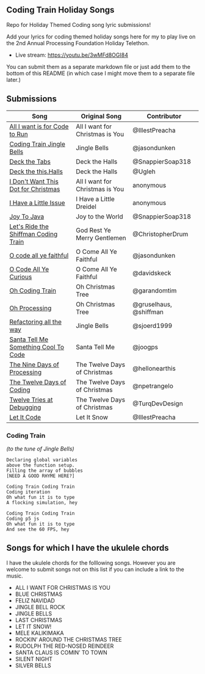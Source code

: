 ## Coding Train Holiday Songs

Repo for Holiday Themed Coding song lyric submissions!

Add your lyrics for coding themed holiday songs here for my to play live on the 2nd Annual Processing Foundation Holiday Telethon.

- Live stream: https://youtu.be/3wMFd8OGI84

You can submit them as a separate markdown file or just add them to the bottom of this README (in which case I might move them to a separate file later.)

## Submissions

| Song                                                                                      | Original Song                    | Contributor            |
| ----------------------------------------------------------------------------------------- | -------------------------------- | ---------------------- |
| [All I want is for Code to Run](All%20I%20want%20is%20for%20Code%20to%20Run.md)           | All I want for Christmas is You  | @IllestPreacha         |
| [Coding Train Jingle Bells](coding-train-jingle-bells.md)                               | Jingle Bells                     | @jasondunken            |
| [Deck the Tabs](Deck%20the%20Tabs.md)                                                     | Deck the Halls                   | @SnappierSoap318       |
| [Deck the this.Halls](Deck%20the%20this.Halls.md)                                         | Deck the Halls                   | @Ugleh                 |
| [I Don't Want This Dot for Christmas](thisdot.md)                                         | All I want for Christmas is You | anonymous              |
| [I Have a Little Issue](issue.md)                                                         | I Have a Little Dreidel          | anonymous              |
| [Joy To Java](Joy%20To%20Java.md)                                                         | Joy to the World                 | @SnappierSoap318       |
| [Let's Ride the Shiffman Coding Train](Let's%20Ride%20the%20Shiffman%20Coding%20Train.md) | God Rest Ye Merry Gentlemen      | @ChristopherDrum       |
| [O code all ye faithful](O%20code%20all%20ye%20faithful.md)                               | O Come All Ye Faithful           | @jasondunken           |
| [O Code All Ye Curious](Oh%20Code%20All%20Ye%20Curious.md)                                | O Come All Ye Faithful           | @davidskeck            |
| [Oh Coding Train](OhCodingTrain.md)                                                       | Oh Christmas Tree                | @garandomtim |
| [Oh Processing](Oh%20Processing.md)                                                       | Oh Christmas Tree                | @gruselhaus, @shiffman |
| [Refactoring all the way](Refactoring%20all%20the%20way.md)                               | Jingle Bells                     | @sjoerd1999            |
| [Santa Tell Me Something Cool To Code](SantaTellMe.md)                                    | Santa Tell Me                    | @joogps                |
| [The Nine Days of Processing](The%20Nine%20Days%20of%20Processing.txt)                    | The Twelve Days of Christmas     | @hellonearthis         |
| [The Twelve Days of Coding](The%20Twelve%20Days%20of%20Coding.md)                         | The Twelve Days of Christmas     | @npetrangelo           |
| [Twelve Tries at Debugging](Twelve%20Tries%20at%20Debugging.txt)                          | The Twelve Days of Christmas     | @TurqDevDesign         |
| [Let It Code](Let%20It%20Code.md)                                                         | Let It Snow                      | @IllestPreacha         |


### Coding Train

_(to the tune of Jingle Bells)_

```
Declaring global variables
above the function setup.
Filling the array of bubbles
[NEED A GOOD RHYME HERE?]

Coding Train Coding Train
Coding iteration
Oh what fun it is to type
A flocking simulation, hey

Coding Train Coding Train
Coding p5 js
Oh what fun it is to type
And see the 60 FPS, hey
```

## Songs for which I have the ukulele chords

I have the ukulele chords for the folllowing songs. However you are welcome to submit songs not on this list if you can include a link to the music.

* ALL I WANT FOR CHRISTMAS IS YOU
* BLUE CHRISTMAS
* FELIZ NAVIDAD
* JINGLE BELL ROCK
* JINGLE BELLS
* LAST CHRISTMAS
* LET IT SNOW!
* MELE KALIKIMAKA
* ROCKIN’ AROUND THE CHRISTMAS TREE
* RUDOLPH THE RED-NOSED REINDEER
* SANTA CLAUS IS COMIN’ TO TOWN
* SILENT NIGHT
* SILVER BELLS
